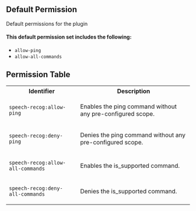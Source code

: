## Default Permission

Default permissions for the plugin

#### This default permission set includes the following:

- `allow-ping`
- `allow-all-commands`

## Permission Table

<table>
<tr>
<th>Identifier</th>
<th>Description</th>
</tr>


<tr>
<td>

`speech-recog:allow-ping`

</td>
<td>

Enables the ping command without any pre-configured scope.

</td>
</tr>

<tr>
<td>

`speech-recog:deny-ping`

</td>
<td>

Denies the ping command without any pre-configured scope.

</td>
</tr>

<tr>
<td>

`speech-recog:allow-all-commands`

</td>
<td>

Enables the is_supported command.

</td>
</tr>

<tr>
<td>

`speech-recog:deny-all-commands`

</td>
<td>

Denies the is_supported command.

</td>
</tr>
</table>

